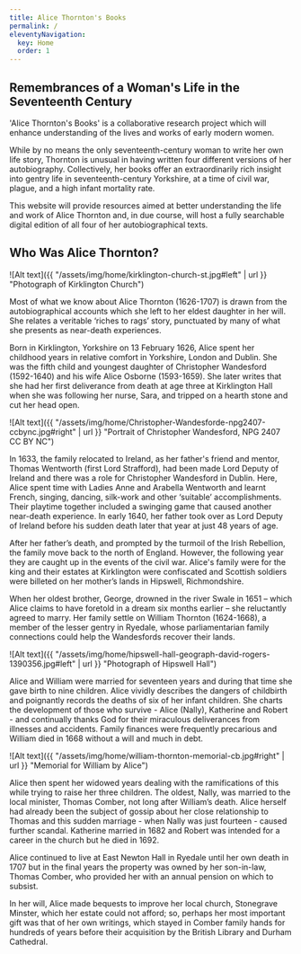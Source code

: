```yaml
---
title: Alice Thornton's Books
permalink: /
eleventyNavigation:
  key: Home
  order: 1
---
```


## Remembrances of a Woman's Life in the Seventeenth Century

'Alice Thornton's Books' is a collaborative research project
which will enhance understanding of the lives and works of early modern women.

While by no means the only seventeenth-century woman to write her own life story,
Thornton is unusual in having written four different versions of her autobiography.
Collectively, her books offer an extraordinarily rich insight into gentry life
in seventeenth-century Yorkshire, at a time of civil war, plague, and a high infant
mortality rate.

This website will provide resources aimed at better understanding the life and
work of Alice Thornton and, in due course, will host a fully searchable digital
edition of all four of her autobiographical texts.

## Who Was Alice Thornton?

![Alt text]({{ "/assets/img/home/kirklington-church-st.jpg#left" | url }} "Photograph of Kirklington Church")

Most of what we know about Alice Thornton (1626-1707) is drawn from the autobiographical accounts which she left to her eldest daughter in her will. She relates a veritable ‘riches to rags’ story, punctuated by many of what she presents as near-death experiences.

Born in Kirklington, Yorkshire on 13 February 1626, Alice spent her childhood years in relative comfort in Yorkshire, London and Dublin. She was the fifth child and youngest daughter of Christopher Wandesford (1592-1640) and his wife Alice Osborne (1593-1659). She later writes that she had her first deliverance from death at age three at Kirklington Hall when she was following her nurse, Sara, and tripped on a hearth stone and cut her head open.

![Alt text]({{ "/assets/img/home/Christopher-Wandesforde-npg2407-ccbync.jpg#right" | url }} "Portrait of Christopher Wandesford, NPG 2407 CC BY NC")

In 1633, the family relocated to Ireland, as her father's friend and mentor, Thomas Wentworth (first Lord Strafford), had been made Lord Deputy of Ireland and there was a role for Christopher Wandesford in Dublin. Here, Alice spent time with Ladies Anne and Arabella Wentworth and learnt French, singing, dancing, silk-work and other ‘suitable’ accomplishments. Their playtime together included a swinging game that caused another near-death experience. In early 1640, her father took over as Lord Deputy of Ireland before his sudden death later that year at just 48 years of age.

After her father’s death, and prompted by the turmoil of the Irish Rebellion, the family move back to the north of England.  However, the following year they are caught up in the events of the civil war. Alice's family were for the king and their estates at Kirklington were confiscated and Scottish soldiers were billeted on her mother’s lands in Hipswell, Richmondshire.

When her oldest brother, George, drowned in the river Swale in 1651 – which Alice claims to have foretold in a dream six months earlier   – she reluctantly agreed to marry. Her family settle on William Thornton (1624-1668), a member of the lesser gentry in Ryedale, whose parliamentarian family connections could help the Wandesfords recover their lands.

![Alt text]({{ "/assets/img/home/hipswell-hall-geograph-david-rogers-1390356.jpg#left" | url }} "Photograph of Hipswell Hall")

Alice and William were married for seventeen years and during that time she gave birth to nine children. Alice vividly describes the dangers of childbirth and poignantly records the deaths of six of her infant children. She charts the development of those who survive - Alice (Nally), Katherine and Robert - and continually thanks God for their miraculous deliverances from illnesses and accidents. Family finances were frequently precarious and William died in 1668 without a will and much in debt.

![Alt text]({{ "/assets/img/home/william-thornton-memorial-cb.jpg#right" | url }} "Memorial for William by Alice")

Alice then spent her widowed years dealing with the ramifications of this while trying to raise her three children. The oldest, Nally, was married to the local minister, Thomas Comber, not long after William’s death.  Alice herself had already been the subject of gossip about her close relationship to Thomas and this sudden marriage - when Nally was just fourteen - caused further scandal. Katherine married in 1682 and Robert was intended for a career in the church but he died in 1692.


Alice continued to live at East Newton Hall in Ryedale until her own death in 1707 but in the final years the property was owned by her son-in-law, Thomas Comber, who provided her with an annual pension on which to subsist.

In her will, Alice made bequests to improve her local church, Stonegrave Minster, which her estate could not afford; so, perhaps her most important gift was that of her own writings, which stayed in Comber family hands for hundreds of years before their acquisition by the British Library and Durham Cathedral.

